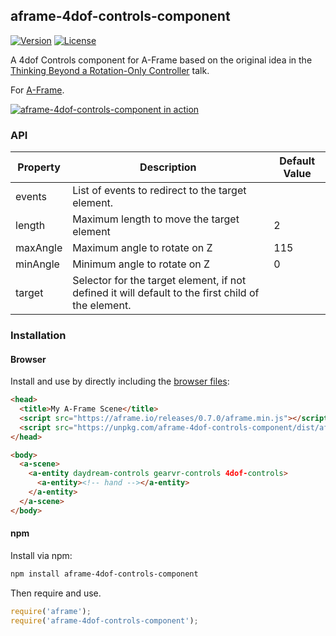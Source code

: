## aframe-4dof-controls-component

[![Version](http://img.shields.io/npm/v/aframe-4dof-controls-component.svg?style=flat-square)](https://npmjs.org/package/aframe-4dof-controls-component)
[![License](http://img.shields.io/npm/l/aframe-4dof-controls-component.svg?style=flat-square)](https://npmjs.org/package/aframe-4dof-controls-component)

A 4dof Controls component for A-Frame based on the original idea in the [Thinking Beyond a Rotation-Only Controller](https://www.youtube.com/watch?v=7z1xYmJPhI4) talk.

For [A-Frame](https://aframe.io).

<a href="/fernandojsg/aframe-4dof-controls-component/blob/master/readme_files/4dof.gif" target="_blank"><img src="/fernandojsg/aframe-4dof-controls-component/raw/master/readme_files/4dof.gif" alt="aframe-4dof-controls-component in action" style="max-width:100%;"></a>

### API

| Property | Description | Default Value |
| -------- | ----------- | ------------- |
| events         | List of events to redirect to the target element. | |
| length         | Maximum length to move the target element | 2 |
| maxAngle         | Maximum angle to rotate on Z | 115 |
| minAngle         | Minimum angle to rotate on Z | 0 |
| target         | Selector for the target element, if not defined it will default to the first child of the element. |  |

### Installation

#### Browser

Install and use by directly including the [browser files](dist):

```html
<head>
  <title>My A-Frame Scene</title>
  <script src="https://aframe.io/releases/0.7.0/aframe.min.js"></script>
  <script src="https://unpkg.com/aframe-4dof-controls-component/dist/aframe-4dof-controls-component.min.js"></script>
</head>

<body>
  <a-scene>
    <a-entity daydream-controls gearvr-controls 4dof-controls>
      <a-entity><!-- hand --></a-entity>
    </a-entity>
  </a-scene>
</body>
```

<!-- If component is accepted to the Registry, uncomment this. -->
<!--
Or with [angle](https://npmjs.com/package/angle/), you can install the proper
version of the component straight into your HTML file, respective to your
version of A-Frame:

```sh
angle install aframe-4dof-controls-component
```
-->

#### npm

Install via npm:

```bash
npm install aframe-4dof-controls-component
```

Then require and use.

```js
require('aframe');
require('aframe-4dof-controls-component');
```
